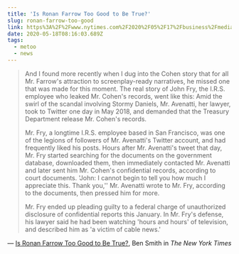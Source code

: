 ```yaml
---
title: 'Is Ronan Farrow Too Good to Be True?'
slug: ronan-farrow-too-good
link: https%3A%2F%2Fwww.nytimes.com%2F2020%2F05%2F17%2Fbusiness%2Fmedia%2Fronan-farrow.html
date: 2020-05-18T08:16:03.689Z
tags:
  - metoo
  - news
---
```


> And I found more recently when I dug into the Cohen story that for all Mr. Farrow's attraction to screenplay-ready narratives, he missed one that was made for this moment. The real story of John Fry, the I.R.S. employee who leaked Mr. Cohen's records, went like this: Amid the swirl of the scandal involving Stormy Daniels, Mr. Avenatti, her lawyer, took to Twitter one day in May 2018, and demanded that the Treasury Department release Mr. Cohen's records.
> 
> Mr. Fry, a longtime I.R.S. employee based in San Francisco, was one of the legions of followers of Mr. Avenatti's Twitter account, and had frequently liked his posts. Hours after Mr. Avenatti's tweet that day, Mr. Fry started searching for the documents on the government database, downloaded them, then immediately contacted Mr. Avenatti and later sent him Mr. Cohen's confidential records, according to court documents. 'John: I cannot begin to tell you how much I appreciate this. Thank you,'' Mr. Avenatti wrote to Mr. Fry, according to the documents, then pressed him for more.
> 
> Mr. Fry ended up pleading guilty to a federal charge of unauthorized disclosure of confidential reports this January. In Mr. Fry's defense, his lawyer said he had been watching 'hours and hours' of television, and described him as 'a victim of cable news.'

&mdash; [Is Ronan Farrow Too Good to Be True?](https://www.nytimes.com/2020/05/17/business/media/ronan-farrow.html), Ben Smith in _The New York Times_